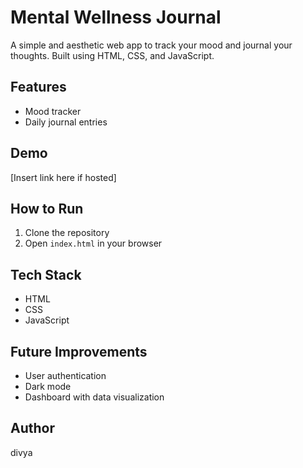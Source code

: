 # Mental Wellness Journal 

A simple and aesthetic web app to track your mood and journal your thoughts. Built using HTML, CSS, and JavaScript.

## Features
- Mood tracker
- Daily journal entries

## Demo
[Insert link here if hosted]

## How to Run
1. Clone the repository
2. Open `index.html` in your browser

## Tech Stack
- HTML
- CSS
- JavaScript

## Future Improvements
- User authentication
- Dark mode
- Dashboard with data visualization

## Author
divya
